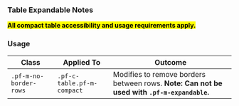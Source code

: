 ### Table Expandable Notes

<mark>**All compact table accessibility and usage requirements apply.**</mark>

### Usage

| Class | Applied To | Outcome |
| -- | -- | -- |
| `.pf-m-no-border-rows` | `.pf-c-table.pf-m-compact` | Modifies to remove borders between rows. **Note: Can not be used with `.pf-m-expandable`.** |
